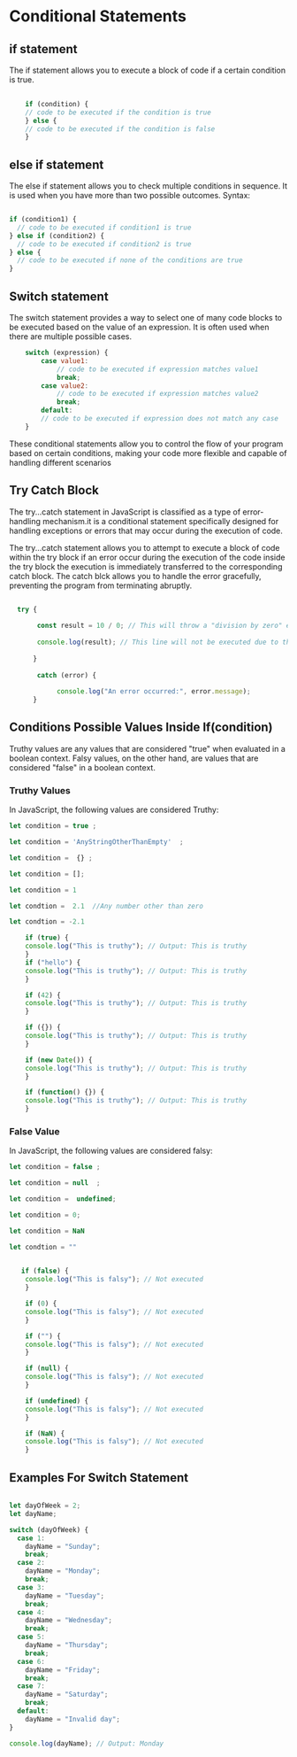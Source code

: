# Conditional Statements

## if statement

The if statement allows you to execute a block of code if a certain condition is true.

``` javascript lineons
   
    if (condition) {
    // code to be executed if the condition is true
    } else {
    // code to be executed if the condition is false
    }

```

## else if statement

The else if statement allows you to check multiple conditions in sequence. It is used when you have more than two possible outcomes.
Syntax:

``` javascript lineons

if (condition1) {
  // code to be executed if condition1 is true
} else if (condition2) {
  // code to be executed if condition2 is true
} else {
  // code to be executed if none of the conditions are true
}


```

## Switch statement

The switch statement provides a way to select one of many code blocks to be executed based on the value of an expression. It is often used when there are multiple possible cases.

``` javascript lineons
    switch (expression) {
        case value1:
            // code to be executed if expression matches value1
            break;
        case value2:
            // code to be executed if expression matches value2
            break;
        default:
        // code to be executed if expression does not match any case
    }

```

These conditional statements allow you to control the flow of your program based on certain conditions, making your code more flexible and capable of handling different scenarios

## Try Catch Block

The try...catch statement in JavaScript is classified as a type of error-handling mechanism.it is a conditional statement specifically designed for handling exceptions or errors that may occur during the execution of code.

The try...catch statement allows you to attempt to execute a block of code within the try block if an error occur during the execution of the code inside the try block the execution is immediately transferred to the corresponding catch block. The catch blck allows you to handle the error gracefully, preventing the program from terminating abruptly.

``` javascript lineons

  try {
       
       const result = 10 / 0; // This will throw a "division by zero" error
       
       console.log(result); // This line will not be executed due to the error
  
      } 
  
       catch (error) {
      
            console.log("An error occurred:", error.message);
      }

```


## Conditions Possible Values Inside If(condition)

Truthy values are any values that are considered "true" when evaluated in a boolean context. Falsy values, on the other hand, are values that are considered "false" in a boolean context.

### Truthy Values

  In JavaScript, the following values are considered Truthy:

  ``` javascript lineons
  let condition = true ;

  let condition = 'AnyStringOtherThanEmpty'  ;

  let condition =  {} ;

  let condition = [];

  let condition = 1

  let condtion =  2.1  //Any number other than zero 

  let condtion = -2.1  

```

```javascript lineons
    if (true) {
    console.log("This is truthy"); // Output: This is truthy
    }
    if ("hello") {
    console.log("This is truthy"); // Output: This is truthy
    }

    if (42) {
    console.log("This is truthy"); // Output: This is truthy
    }

    if ({}) {
    console.log("This is truthy"); // Output: This is truthy
    }

    if (new Date()) {
    console.log("This is truthy"); // Output: This is truthy
    }

    if (function() {}) {
    console.log("This is truthy"); // Output: This is truthy
    }
```

### False Value

In JavaScript, the following values are considered falsy:

``` javascript lineons
let condition = false ;

let condition = null  ;

let condition =  undefined;

let condition = 0;

let condition = NaN

let condtion = ""
 
```

```javascript lineons
   if (false) {
    console.log("This is falsy"); // Not executed
    }

    if (0) {
    console.log("This is falsy"); // Not executed
    }

    if ("") {
    console.log("This is falsy"); // Not executed
    }

    if (null) {
    console.log("This is falsy"); // Not executed
    }

    if (undefined) {
    console.log("This is falsy"); // Not executed
    }

    if (NaN) {
    console.log("This is falsy"); // Not executed
    }
```

## Examples For Switch Statement

```javascript lineons

let dayOfWeek = 2;
let dayName;

switch (dayOfWeek) {
  case 1:
    dayName = "Sunday";
    break;
  case 2:
    dayName = "Monday";
    break;
  case 3:
    dayName = "Tuesday";
    break;
  case 4:
    dayName = "Wednesday";
    break;
  case 5:
    dayName = "Thursday";
    break;
  case 6:
    dayName = "Friday";
    break;
  case 7:
    dayName = "Saturday";
    break;
  default:
    dayName = "Invalid day";
}

console.log(dayName); // Output: Monday
```

